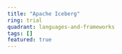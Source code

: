 ```yaml
---
title: "Apache Iceberg"
ring: trial
quadrant: languages-and-frameworks
tags: []
featured: true
---
```

